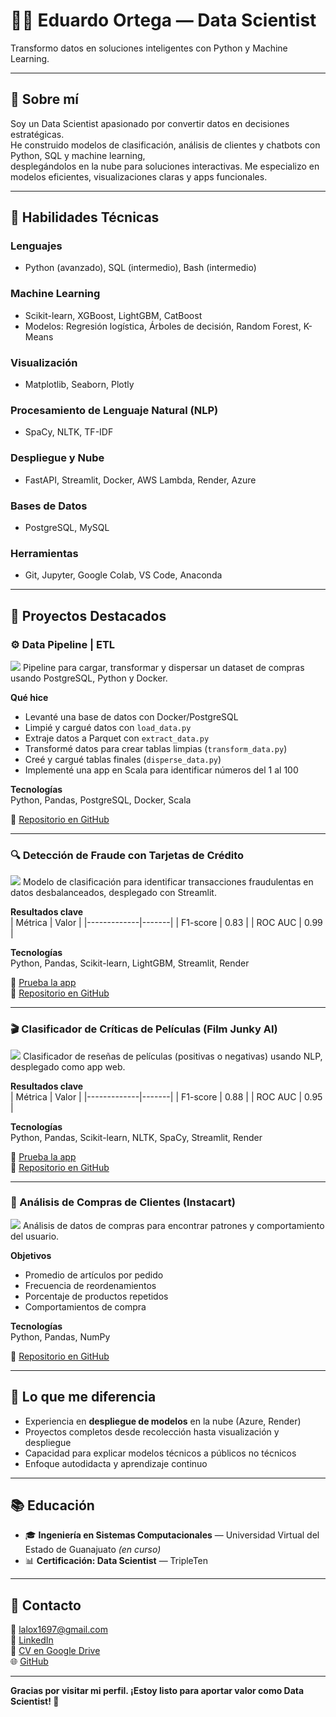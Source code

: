 # 👨‍💻 Eduardo Ortega — Data Scientist
Transformo datos en soluciones inteligentes con Python y Machine Learning.

---

## 🚀 Sobre mí

Soy un Data Scientist apasionado por convertir datos en decisiones estratégicas.  
He construido modelos de clasificación, análisis de clientes y chatbots con Python, SQL y machine learning,  
desplegándolos en la nube para soluciones interactivas. Me especializo en modelos eficientes, visualizaciones claras y apps funcionales.

---

## 🧠 Habilidades Técnicas

### Lenguajes
- Python (avanzado), SQL (intermedio), Bash (intermedio)

### Machine Learning
- Scikit-learn, XGBoost, LightGBM, CatBoost  
- Modelos: Regresión logística, Árboles de decisión, Random Forest, K-Means

### Visualización
- Matplotlib, Seaborn, Plotly

### Procesamiento de Lenguaje Natural (NLP)
- SpaCy, NLTK, TF-IDF

### Despliegue y Nube
- FastAPI, Streamlit, Docker, AWS Lambda, Render, Azure

### Bases de Datos
- PostgreSQL, MySQL

### Herramientas
- Git, Jupyter, Google Colab, VS Code, Anaconda

---

## 📂 Proyectos Destacados

### ⚙️ Data Pipeline | ETL
![](assets/img/pipe.png)
Pipeline para cargar, transformar y dispersar un dataset de compras usando PostgreSQL, Python y Docker.

**Qué hice**  
- Levanté una base de datos con Docker/PostgreSQL  
- Limpié y cargué datos con `load_data.py`  
- Extraje datos a Parquet con `extract_data.py`  
- Transformé datos para crear tablas limpias (`transform_data.py`)  
- Creé y cargué tablas finales (`disperse_data.py`)  
- Implementé una app en Scala para identificar números del 1 al 100

**Tecnologías**  
Python, Pandas, PostgreSQL, Docker, Scala

🔗 [Repositorio en GitHub](https://github.com/Eduardo56745/Data_Pipeline_ETL)

---

### 🔍 Detección de Fraude con Tarjetas de Crédito
![](assets/img/fraud.png)
Modelo de clasificación para identificar transacciones fraudulentas en datos desbalanceados, desplegado con Streamlit.

**Resultados clave**  
| Métrica     | Valor |
|-------------|-------|
| F1-score    | 0.83  |
| ROC AUC     | 0.99  |

**Tecnologías**  
Python, Pandas, Scikit-learn, LightGBM, Streamlit, Render

🔗 [Prueba la app](https://creditfraud-a5gxdfbwa8ghafeh.canadacentral-01.azurewebsites.net)  
🔗 [Repositorio en GitHub](https://github.com/Eduardo56745/credit_card_fraud_ML)

---

### 🎬 Clasificador de Críticas de Películas (Film Junky AI)
![](assets/img/class.png)
Clasificador de reseñas de películas (positivas o negativas) usando NLP, desplegado como app web.

**Resultados clave**  
| Métrica     | Valor |
|-------------|-------|
| F1-score    | 0.88  |
| ROC AUC     | 0.95  |

**Tecnologías**  
Python, Pandas, Scikit-learn, NLTK, SpaCy, Streamlit, Render

🔗 [Prueba la app](https://clasificadordecriticas-gudzcnc5hxdueuh9.canadacentral-01.azurewebsites.net)  
🔗 [Repositorio en GitHub](https://github.com/Eduardo56745/Film_Junky_AI_Clasificador_de_Criticas)

---

### 🛒 Análisis de Compras de Clientes (Instacart)
![](assets/img/insta.png)
Análisis de datos de compras para encontrar patrones y comportamiento del usuario.

**Objetivos**  
- Promedio de artículos por pedido  
- Frecuencia de reordenamientos  
- Porcentaje de productos repetidos  
- Comportamientos de compra

**Tecnologías**  
Python, Pandas, NumPy

🔗 [Repositorio en GitHub](https://github.com/Eduardo56745/Instacart-Data-Analysis)

---

## 🌟 Lo que me diferencia

- Experiencia en **despliegue de modelos** en la nube (Azure, Render)
- Proyectos completos desde recolección hasta visualización y despliegue
- Capacidad para explicar modelos técnicos a públicos no técnicos
- Enfoque autodidacta y aprendizaje continuo

---

## 📚 Educación

- 🎓 **Ingeniería en Sistemas Computacionales** — Universidad Virtual del Estado de Guanajuato *(en curso)*  
- 📊 **Certificación: Data Scientist** — TripleTen

---

## 📎 Contacto

📧 lalox1697@gmail.com  
💼 [LinkedIn](https://www.linkedin.com/in/eduardo-ortega-30154629a/)  
📂 [CV en Google Drive](https://drive.google.com/file/d/1By1Y01hmr3DnA2UzcXPWbjPoqvpEkfKn/view?usp=sharing)  
🌐 [GitHub](https://github.com/Eduardo56745)

---

**Gracias por visitar mi perfil. ¡Estoy listo para aportar valor como Data Scientist! 🚀**
